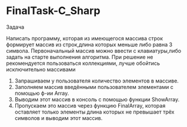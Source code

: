 # FinalTask-C_Sharp


Задача

Написать программу, которая из имеющегося массива строк формирует массив из строк,длина которых меньше либо равна 3 символа. Первоначальный массив можно ввести с клавиатуры,либо задать на старте выполнения алгоритма. При решение не рекомендуется пользоваться коллекциями, лучше обойтись исключительно массивами

1. Запрашиваем у пользователя количество элементов в массиве.
2. Заполняем массив введёнными пользователем элементами с помощью ф-ии Array.
3. Выводим этот массив в консоль с помощью функции ShowArray.
4. Пропускаем это массив через функцию FinalArray, которая оставляет только элементы длина которых не превышает трёх символов и выводим этот массив.

